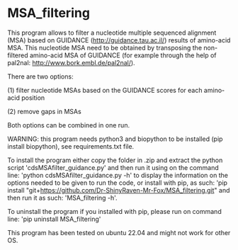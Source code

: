 # MSA_filtering

This program allows to filter a nucleotide multiple sequenced alignment (MSA) based on GUIDANCE (http://guidance.tau.ac.il/) results of amino-acid MSA. This nucleotide MSA need to be obtained by transposing the non-filtered amino-acid MSA of GUIDANCE (for example through the help of pal2nal: http://www.bork.embl.de/pal2nal/). 

There are two options: 

(1) filter nucleotide MSAs based on the GUIDANCE scores for each amino-acid position

(2) remove gaps in MSAs 

Both options can be combined in one run.

WARNING: this program needs python3 and biopython to be installed (pip install biopython), see requirements.txt file.

To install the program either copy the folder in .zip and extract the python script 'cdsMSAfilter_guidance.py' and then run it using on the command line: 'python cdsMSAfilter_guidance.py -h' to display the information on the options needed to be given to run the code, or install with pip, as such: 'pip install "git+https://github.com/Dr-ShinyRaven-Mr-Fox/MSA_filtering.git" and then run it as such: 'MSA_filtering -h'.

To uninstall the program if you installed with pip, please run on command line: 'pip uninstall MSA_filtering'

This program has been tested on ubuntu 22.04 and might not work for other OS.
